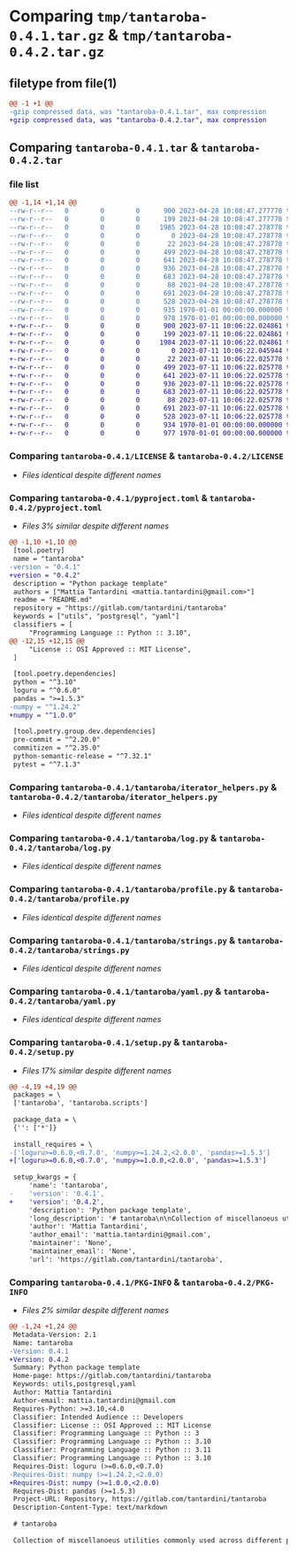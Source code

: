 # Comparing `tmp/tantaroba-0.4.1.tar.gz` & `tmp/tantaroba-0.4.2.tar.gz`

## filetype from file(1)

```diff
@@ -1 +1 @@
-gzip compressed data, was "tantaroba-0.4.1.tar", max compression
+gzip compressed data, was "tantaroba-0.4.2.tar", max compression
```

## Comparing `tantaroba-0.4.1.tar` & `tantaroba-0.4.2.tar`

### file list

```diff
@@ -1,14 +1,14 @@
--rw-r--r--   0        0        0      900 2023-04-28 10:08:47.277778 tantaroba-0.4.1/LICENSE
--rw-r--r--   0        0        0      199 2023-04-28 10:08:47.277778 tantaroba-0.4.1/README.md
--rw-r--r--   0        0        0     1985 2023-04-28 10:08:47.278778 tantaroba-0.4.1/pyproject.toml
--rw-r--r--   0        0        0        0 2023-04-28 10:08:47.278778 tantaroba-0.4.1/tantaroba/__init__.py
--rw-r--r--   0        0        0       22 2023-04-28 10:08:47.278778 tantaroba-0.4.1/tantaroba/__version__.py
--rw-r--r--   0        0        0      499 2023-04-28 10:08:47.278778 tantaroba-0.4.1/tantaroba/dynamic_import.py
--rw-r--r--   0        0        0      641 2023-04-28 10:08:47.278778 tantaroba-0.4.1/tantaroba/iterator_helpers.py
--rw-r--r--   0        0        0      936 2023-04-28 10:08:47.278778 tantaroba-0.4.1/tantaroba/log.py
--rw-r--r--   0        0        0      683 2023-04-28 10:08:47.278778 tantaroba-0.4.1/tantaroba/profile.py
--rw-r--r--   0        0        0       88 2023-04-28 10:08:47.278778 tantaroba-0.4.1/tantaroba/scripts/script.py
--rw-r--r--   0        0        0      691 2023-04-28 10:08:47.278778 tantaroba-0.4.1/tantaroba/strings.py
--rw-r--r--   0        0        0      528 2023-04-28 10:08:47.278778 tantaroba-0.4.1/tantaroba/yaml.py
--rw-r--r--   0        0        0      935 1970-01-01 00:00:00.000000 tantaroba-0.4.1/setup.py
--rw-r--r--   0        0        0      978 1970-01-01 00:00:00.000000 tantaroba-0.4.1/PKG-INFO
+-rw-r--r--   0        0        0      900 2023-07-11 10:06:22.024861 tantaroba-0.4.2/LICENSE
+-rw-r--r--   0        0        0      199 2023-07-11 10:06:22.024861 tantaroba-0.4.2/README.md
+-rw-r--r--   0        0        0     1984 2023-07-11 10:06:22.024861 tantaroba-0.4.2/pyproject.toml
+-rw-r--r--   0        0        0        0 2023-07-11 10:06:22.045944 tantaroba-0.4.2/tantaroba/__init__.py
+-rw-r--r--   0        0        0       22 2023-07-11 10:06:22.025778 tantaroba-0.4.2/tantaroba/__version__.py
+-rw-r--r--   0        0        0      499 2023-07-11 10:06:22.025778 tantaroba-0.4.2/tantaroba/dynamic_import.py
+-rw-r--r--   0        0        0      641 2023-07-11 10:06:22.025778 tantaroba-0.4.2/tantaroba/iterator_helpers.py
+-rw-r--r--   0        0        0      936 2023-07-11 10:06:22.025778 tantaroba-0.4.2/tantaroba/log.py
+-rw-r--r--   0        0        0      683 2023-07-11 10:06:22.025778 tantaroba-0.4.2/tantaroba/profile.py
+-rw-r--r--   0        0        0       88 2023-07-11 10:06:22.025778 tantaroba-0.4.2/tantaroba/scripts/script.py
+-rw-r--r--   0        0        0      691 2023-07-11 10:06:22.025778 tantaroba-0.4.2/tantaroba/strings.py
+-rw-r--r--   0        0        0      528 2023-07-11 10:06:22.025778 tantaroba-0.4.2/tantaroba/yaml.py
+-rw-r--r--   0        0        0      934 1970-01-01 00:00:00.000000 tantaroba-0.4.2/setup.py
+-rw-r--r--   0        0        0      977 1970-01-01 00:00:00.000000 tantaroba-0.4.2/PKG-INFO
```

### Comparing `tantaroba-0.4.1/LICENSE` & `tantaroba-0.4.2/LICENSE`

 * *Files identical despite different names*

### Comparing `tantaroba-0.4.1/pyproject.toml` & `tantaroba-0.4.2/pyproject.toml`

 * *Files 3% similar despite different names*

```diff
@@ -1,10 +1,10 @@
 [tool.poetry]
 name = "tantaroba"
-version = "0.4.1"
+version = "0.4.2"
 description = "Python package template"
 authors = ["Mattia Tantardini <mattia.tantardini@gmail.com>"]
 readme = "README.md"
 repository = "https://gitlab.com/tantardini/tantaroba"
 keywords = ["utils", "postgresql", "yaml"]
 classifiers = [
     "Programming Language :: Python :: 3.10",
@@ -12,15 +12,15 @@
     "License :: OSI Approved :: MIT License",
 ]
 
 [tool.poetry.dependencies]
 python = "^3.10"
 loguru = "^0.6.0"
 pandas = ">=1.5.3"
-numpy = "^1.24.2"
+numpy = "^1.0.0"
 
 [tool.poetry.group.dev.dependencies]
 pre-commit = "^2.20.0"
 commitizen = "^2.35.0"
 python-semantic-release = "^7.32.1"
 pytest = "^7.1.3"
```

### Comparing `tantaroba-0.4.1/tantaroba/iterator_helpers.py` & `tantaroba-0.4.2/tantaroba/iterator_helpers.py`

 * *Files identical despite different names*

### Comparing `tantaroba-0.4.1/tantaroba/log.py` & `tantaroba-0.4.2/tantaroba/log.py`

 * *Files identical despite different names*

### Comparing `tantaroba-0.4.1/tantaroba/profile.py` & `tantaroba-0.4.2/tantaroba/profile.py`

 * *Files identical despite different names*

### Comparing `tantaroba-0.4.1/tantaroba/strings.py` & `tantaroba-0.4.2/tantaroba/strings.py`

 * *Files identical despite different names*

### Comparing `tantaroba-0.4.1/tantaroba/yaml.py` & `tantaroba-0.4.2/tantaroba/yaml.py`

 * *Files identical despite different names*

### Comparing `tantaroba-0.4.1/setup.py` & `tantaroba-0.4.2/setup.py`

 * *Files 17% similar despite different names*

```diff
@@ -4,19 +4,19 @@
 packages = \
 ['tantaroba', 'tantaroba.scripts']
 
 package_data = \
 {'': ['*']}
 
 install_requires = \
-['loguru>=0.6.0,<0.7.0', 'numpy>=1.24.2,<2.0.0', 'pandas>=1.5.3']
+['loguru>=0.6.0,<0.7.0', 'numpy>=1.0.0,<2.0.0', 'pandas>=1.5.3']
 
 setup_kwargs = {
     'name': 'tantaroba',
-    'version': '0.4.1',
+    'version': '0.4.2',
     'description': 'Python package template',
     'long_description': '# tantaroba\n\nCollection of miscellanoeus utilities commonly used across different projects.\n\n## Installation\n```\npip install tantaroba\n```\n\n## Usage\nDescribe how to launch and use tantaroba project.\n',
     'author': 'Mattia Tantardini',
     'author_email': 'mattia.tantardini@gmail.com',
     'maintainer': 'None',
     'maintainer_email': 'None',
     'url': 'https://gitlab.com/tantardini/tantaroba',
```

### Comparing `tantaroba-0.4.1/PKG-INFO` & `tantaroba-0.4.2/PKG-INFO`

 * *Files 2% similar despite different names*

```diff
@@ -1,24 +1,24 @@
 Metadata-Version: 2.1
 Name: tantaroba
-Version: 0.4.1
+Version: 0.4.2
 Summary: Python package template
 Home-page: https://gitlab.com/tantardini/tantaroba
 Keywords: utils,postgresql,yaml
 Author: Mattia Tantardini
 Author-email: mattia.tantardini@gmail.com
 Requires-Python: >=3.10,<4.0
 Classifier: Intended Audience :: Developers
 Classifier: License :: OSI Approved :: MIT License
 Classifier: Programming Language :: Python :: 3
 Classifier: Programming Language :: Python :: 3.10
 Classifier: Programming Language :: Python :: 3.11
 Classifier: Programming Language :: Python :: 3.10
 Requires-Dist: loguru (>=0.6.0,<0.7.0)
-Requires-Dist: numpy (>=1.24.2,<2.0.0)
+Requires-Dist: numpy (>=1.0.0,<2.0.0)
 Requires-Dist: pandas (>=1.5.3)
 Project-URL: Repository, https://gitlab.com/tantardini/tantaroba
 Description-Content-Type: text/markdown
 
 # tantaroba
 
 Collection of miscellanoeus utilities commonly used across different projects.
```

